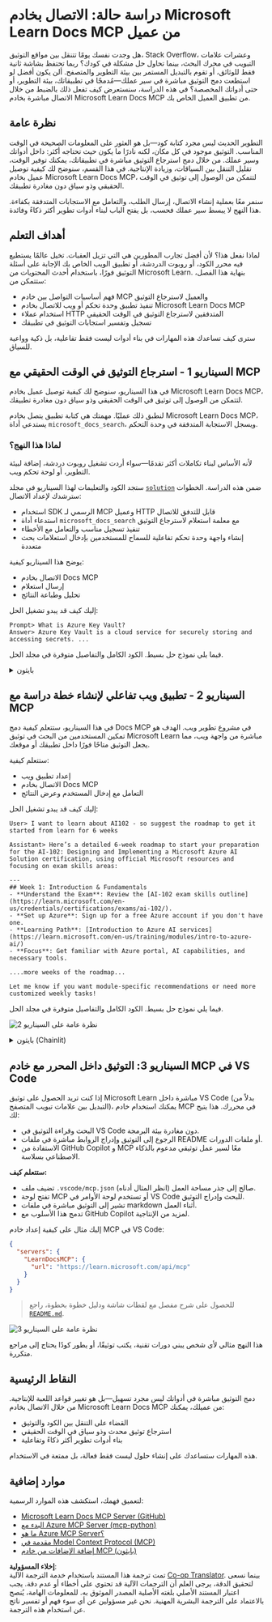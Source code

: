 <!--
CO_OP_TRANSLATOR_METADATA:
{
  "original_hash": "4319d291c9d124ecafea52b3d04bfa0e",
  "translation_date": "2025-07-14T06:18:13+00:00",
  "source_file": "09-CaseStudy/docs-mcp/README.md",
  "language_code": "ar"
}
-->
# دراسة حالة: الاتصال بخادم Microsoft Learn Docs MCP من عميل

هل وجدت نفسك يومًا تتنقل بين مواقع التوثيق، Stack Overflow، وعشرات علامات التبويب في محرك البحث، بينما تحاول حل مشكلة في كودك؟ ربما تحتفظ بشاشة ثانية فقط للوثائق، أو تقوم بالتبديل المستمر بين بيئة التطوير والمتصفح. ألن يكون أفضل لو استطعت دمج التوثيق مباشرة في سير عملك—مُدمجًا في تطبيقاتك، بيئة التطوير، أو حتى أدواتك المخصصة؟ في هذه الدراسة، سنستعرض كيف تفعل ذلك بالضبط من خلال الاتصال مباشرة بخادم Microsoft Learn Docs MCP من تطبيق العميل الخاص بك.

## نظرة عامة

التطوير الحديث ليس مجرد كتابة كود—بل هو العثور على المعلومات الصحيحة في الوقت المناسب. التوثيق موجود في كل مكان، لكنه نادرًا ما يكون حيث تحتاجه أكثر: داخل أدواتك وسير عملك. من خلال دمج استرجاع التوثيق مباشرة في تطبيقاتك، يمكنك توفير الوقت، تقليل التنقل بين السياقات، وزيادة الإنتاجية. في هذا القسم، سنوضح لك كيفية توصيل عميل بخادم Microsoft Learn Docs MCP، لتتمكن من الوصول إلى توثيق في الوقت الحقيقي وذو سياق دون مغادرة تطبيقك.

سنمر معًا بعملية إنشاء الاتصال، إرسال الطلب، والتعامل مع الاستجابات المتدفقة بكفاءة. هذا النهج لا يبسط سير عملك فحسب، بل يفتح الباب لبناء أدوات تطوير أكثر ذكاءً وفائدة.

## أهداف التعلم

لماذا نفعل هذا؟ لأن أفضل تجارب المطورين هي التي تزيل العقبات. تخيل عالمًا يستطيع فيه محرر الكود، أو روبوت الدردشة، أو تطبيق الويب الخاص بك الإجابة على أسئلة التوثيق فورًا، باستخدام أحدث المحتويات من Microsoft Learn. بنهاية هذا الفصل، ستتمكن من:

- فهم أساسيات التواصل بين خادم MCP والعميل لاسترجاع التوثيق
- تنفيذ تطبيق وحدة تحكم أو ويب للاتصال بخادم Microsoft Learn Docs MCP
- استخدام عملاء HTTP المتدفقين لاسترجاع التوثيق في الوقت الحقيقي
- تسجيل وتفسير استجابات التوثيق في تطبيقك

سترى كيف تساعدك هذه المهارات في بناء أدوات ليست فقط تفاعلية، بل ذكية وواعية للسياق.

## السيناريو 1 - استرجاع التوثيق في الوقت الحقيقي مع MCP

في هذا السيناريو، سنوضح لك كيفية توصيل عميل بخادم Microsoft Learn Docs MCP، لتتمكن من الوصول إلى توثيق في الوقت الحقيقي وذو سياق دون مغادرة تطبيقك.

لنطبق ذلك عمليًا. مهمتك هي كتابة تطبيق يتصل بخادم Microsoft Learn Docs MCP، يستدعي أداة `microsoft_docs_search`، ويسجل الاستجابة المتدفقة في وحدة التحكم.

### لماذا هذا النهج؟
لأنه الأساس لبناء تكاملات أكثر تقدمًا—سواء أردت تشغيل روبوت دردشة، إضافة لبيئة التطوير، أو لوحة تحكم ويب.

ستجد الكود والتعليمات لهذا السيناريو في مجلد [`solution`](./solution/README.md) ضمن هذه الدراسة. الخطوات سترشدك لإعداد الاتصال:
- استخدام SDK الرسمي لـ MCP وعميل HTTP قابل للتدفق للاتصال
- استدعاء أداة `microsoft_docs_search` مع معلمة استعلام لاسترجاع التوثيق
- تنفيذ تسجيل مناسب والتعامل مع الأخطاء
- إنشاء واجهة وحدة تحكم تفاعلية للسماح للمستخدمين بإدخال استعلامات بحث متعددة

يوضح هذا السيناريو كيفية:
- الاتصال بخادم Docs MCP
- إرسال استعلام
- تحليل وطباعة النتائج

إليك كيف قد يبدو تشغيل الحل:

```
Prompt> What is Azure Key Vault?
Answer> Azure Key Vault is a cloud service for securely storing and accessing secrets. ...
```

فيما يلي نموذج حل بسيط. الكود الكامل والتفاصيل متوفرة في مجلد الحل.

<details>
<summary>بايثون</summary>

```python
import asyncio
from mcp.client.streamable_http import streamablehttp_client
from mcp import ClientSession

async def main():
    async with streamablehttp_client("https://learn.microsoft.com/api/mcp") as (read_stream, write_stream, _):
        async with ClientSession(read_stream, write_stream) as session:
            await session.initialize()
            result = await session.call_tool("microsoft_docs_search", {"query": "Azure Functions best practices"})
            print(result.content)

if __name__ == "__main__":
    asyncio.run(main())
```

- للتنفيذ الكامل والتسجيل، راجع [`scenario1.py`](../../../../09-CaseStudy/docs-mcp/solution/python/scenario1.py).
- لتعليمات التثبيت والاستخدام، راجع ملف [`README.md`](./solution/python/README.md) في نفس المجلد.
</details>

## السيناريو 2 - تطبيق ويب تفاعلي لإنشاء خطة دراسة مع MCP

في هذا السيناريو، ستتعلم كيفية دمج Docs MCP في مشروع تطوير ويب. الهدف هو تمكين المستخدمين من البحث في توثيق Microsoft Learn مباشرة من واجهة ويب، مما يجعل التوثيق متاحًا فورًا داخل تطبيقك أو موقعك.

ستتعلم كيفية:
- إعداد تطبيق ويب
- الاتصال بخادم Docs MCP
- التعامل مع إدخال المستخدم وعرض النتائج

إليك كيف قد يبدو تشغيل الحل:

```
User> I want to learn about AI102 - so suggest the roadmap to get it started from learn for 6 weeks

Assistant> Here’s a detailed 6-week roadmap to start your preparation for the AI-102: Designing and Implementing a Microsoft Azure AI Solution certification, using official Microsoft resources and focusing on exam skills areas:

---
## Week 1: Introduction & Fundamentals
- **Understand the Exam**: Review the [AI-102 exam skills outline](https://learn.microsoft.com/en-us/credentials/certifications/exams/ai-102/).
- **Set up Azure**: Sign up for a free Azure account if you don't have one.
- **Learning Path**: [Introduction to Azure AI services](https://learn.microsoft.com/en-us/training/modules/intro-to-azure-ai/)
- **Focus**: Get familiar with Azure portal, AI capabilities, and necessary tools.

....more weeks of the roadmap...

Let me know if you want module-specific recommendations or need more customized weekly tasks!
```

فيما يلي نموذج حل بسيط. الكود الكامل والتفاصيل متوفرة في مجلد الحل.

![نظرة عامة على السيناريو 2](../../../../translated_images/scenario2.0c92726d5cd81f68238e5ba65f839a0b300d5b74b8ca7db28bc8f900c3e7d037.ar.png)

<details>
<summary>بايثون (Chainlit)</summary>

Chainlit هو إطار عمل لبناء تطبيقات ويب تعتمد على الذكاء الاصطناعي التفاعلي. يسهل إنشاء روبوتات دردشة ومساعدين يمكنهم استدعاء أدوات MCP وعرض النتائج في الوقت الحقيقي. مثالي للنماذج الأولية السريعة والواجهات سهلة الاستخدام.

```python
import chainlit as cl
import requests

MCP_URL = "https://learn.microsoft.com/api/mcp"

@cl.on_message
def handle_message(message):
    query = {"question": message}
    response = requests.post(MCP_URL, json=query)
    if response.ok:
        result = response.json()
        cl.Message(content=result.get("answer", "No answer found.")).send()
    else:
        cl.Message(content="Error: " + response.text).send()
```

- للتنفيذ الكامل، راجع [`scenario2.py`](../../../../09-CaseStudy/docs-mcp/solution/python/scenario2.py).
- لتعليمات الإعداد والتشغيل، راجع [`README.md`](./solution/python/README.md).
</details>

## السيناريو 3: التوثيق داخل المحرر مع خادم MCP في VS Code

إذا كنت تريد الحصول على توثيق Microsoft Learn مباشرة داخل VS Code (بدلاً من التبديل بين علامات تبويب المتصفح)، يمكنك استخدام خادم MCP في محررك. هذا يتيح لك:
- البحث وقراءة التوثيق في VS Code دون مغادرة بيئة البرمجة.
- الرجوع إلى التوثيق وإدراج الروابط مباشرة في ملفات README أو ملفات الدورات.
- الاستفادة من GitHub Copilot و MCP معًا لسير عمل توثيقي مدعوم بالذكاء الاصطناعي بسلاسة.

**ستتعلم كيف:**
- تضيف ملف `.vscode/mcp.json` صالح إلى جذر مساحة العمل (انظر المثال أدناه).
- تفتح لوحة MCP أو تستخدم لوحة الأوامر في VS Code للبحث وإدراج التوثيق.
- تشير إلى التوثيق مباشرة في ملفات markdown أثناء العمل.
- تدمج هذا الأسلوب مع GitHub Copilot لمزيد من الإنتاجية.

إليك مثال على كيفية إعداد خادم MCP في VS Code:

```json
{
  "servers": {
    "LearnDocsMCP": {
      "url": "https://learn.microsoft.com/api/mcp"
    }
  }
}
```

</details>

> للحصول على شرح مفصل مع لقطات شاشة ودليل خطوة بخطوة، راجع [`README.md`](./solution/scenario3/README.md).

![نظرة عامة على السيناريو 3](../../../../translated_images/step4-prompt-chat.12187bb001605efc5077992b621f0fcd1df12023c5dce0464f8eb8f3d595218f.ar.png)

هذا النهج مثالي لأي شخص يبني دورات تقنية، يكتب توثيقًا، أو يطور كودًا يحتاج إلى مراجع متكررة.

## النقاط الرئيسية

دمج التوثيق مباشرة في أدواتك ليس مجرد تسهيل—بل هو تغيير قواعد اللعبة للإنتاجية. من خلال الاتصال بخادم Microsoft Learn Docs MCP من عميلك، يمكنك:

- القضاء على التنقل بين الكود والتوثيق
- استرجاع توثيق محدث وذو سياق في الوقت الحقيقي
- بناء أدوات تطوير أكثر ذكاءً وتفاعلية

هذه المهارات ستساعدك على إنشاء حلول ليست فقط فعالة، بل ممتعة في الاستخدام.

## موارد إضافية

لتعميق فهمك، استكشف هذه الموارد الرسمية:

- [Microsoft Learn Docs MCP Server (GitHub)](https://github.com/MicrosoftDocs/mcp)
- [البدء مع Azure MCP Server (mcp-python)](https://learn.microsoft.com/en-us/azure/developer/azure-mcp-server/get-started#create-the-python-app)
- [ما هو Azure MCP Server؟](https://learn.microsoft.com/en-us/azure/developer/azure-mcp-server/)
- [مقدمة في Model Context Protocol (MCP)](https://modelcontextprotocol.io/introduction)
- [إضافة الإضافات من خادم MCP (بايثون)](https://learn.microsoft.com/en-us/semantic-kernel/concepts/plugins/adding-mcp-plugins)

**إخلاء المسؤولية**:  
تمت ترجمة هذا المستند باستخدام خدمة الترجمة الآلية [Co-op Translator](https://github.com/Azure/co-op-translator). بينما نسعى لتحقيق الدقة، يرجى العلم أن الترجمات الآلية قد تحتوي على أخطاء أو عدم دقة. يجب اعتبار المستند الأصلي بلغته الأصلية المصدر الموثوق به. للمعلومات الهامة، يُنصح بالاعتماد على الترجمة البشرية المهنية. نحن غير مسؤولين عن أي سوء فهم أو تفسير ناتج عن استخدام هذه الترجمة.